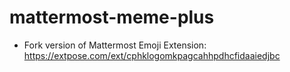 # mattermost-meme-plus

- Fork version of Mattermost Emoji Extension: https://extpose.com/ext/cphklogomkpagcahhpdhcfidaaiedjbc
